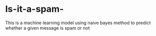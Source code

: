 # Is-it-a-spam-
This is a machine learning model using naive bayes method to predict whether a given message is spam or not
